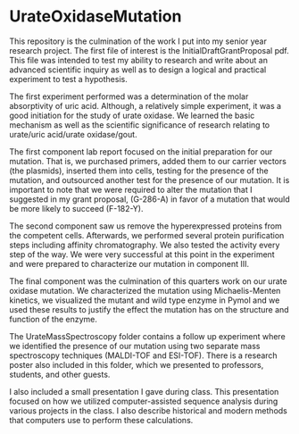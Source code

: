 # UrateOxidaseMutation

This repository is the culmination of the work I put into my senior year research project. The first file of interest is the InitialDraftGrantProposal pdf. This file was intended to test my ability to research and write about an advanced scientific inquiry as well as to design a logical and practical experiment to test a hypothesis.

The first experiment performed was a determination of the molar absorptivity of uric acid. Although, a relatively simple experiment, it was a good initiation for the study of urate oxidase. We learned the basic mechanism as well as the scientific significance of research relating to urate/uric acid/urate oxidase/gout.

The first component lab report focused on the initial preparation for our mutation. That is, we purchased primers, added them to our carrier vectors (the plasmids), inserted them into cells, testing for the presence of the mutation, and outsourced another test for the presence of our mutation. It is important to note that we were required to alter the mutation that I suggested in my grant proposal, (G-286-A) in favor of a mutation that would be more likely to succeed (F-182-Y).

The second component saw us remove the hyperexpressed proteins from the competent cells. Afterwards, we performed several protein purification steps including affinity chromatography. We also tested the activity every step of the way. We were very successful at this point in the experiment and were prepared to characterize our mutation in component III.

The final component was the culmination of this quarters work on our urate oxidase mutation. We characterized the mutation using Michaelis-Menten kinetics, we visualized the mutant and wild type enzyme in Pymol and we used these results to justify the effect the mutation has on the structure and function of the enzyme.

The UrateMassSpectroscopy folder contains a follow up experiment where we identified the presence of our mutation using two separate mass spectroscopy techniques (MALDI-TOF and ESI-TOF). There is a research poster also included in this folder, which we presented to professors, students, and other guests.

I also included a small presentation I gave during class. This presentation focused on how we utilized computer-assisted sequence analysis during various projects in the class. I also describe historical and modern methods that computers use to perform these calculations.

